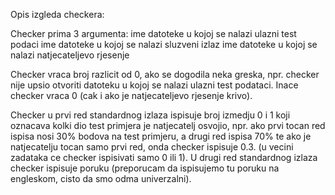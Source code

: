 Opis izgleda checkera:

Checker prima 3 argumenta:
ime datoteke u kojoj se nalazi ulazni test podaci
ime datoteke u kojoj se nalazi sluzveni izlaz
ime datoteke u kojoj se nalazi natjecateljevo rjesenje

Checker vraca broj razlicit od 0, ako se dogodila neka greska, npr. checker nije upsio otvoriti datoteku u kojoj se nalazi ulazni test podataci. Inace checker vraca 0 (cak i ako je natjecateljevo rjesenje krivo).

Checker u prvi red standardnog izlaza ispisuje broj izmedju 0 i 1 koji oznacava kolki dio test primjera je natjecatelj osvojio, npr. ako prvi tocan red ispisa nosi 30% bodova na test primjeru, a drugi red ispisa 70% te ako je natjecatelju tocan samo prvi red, onda checker ispisuje 0.3. (u vecini zadataka ce checker ispisivati samo 0 ili 1).
U drugi red standardnog izlaza checker ispisuje poruku (preporucam da ispisujemo tu poruku na engleskom, cisto da smo odma univerzalni).
